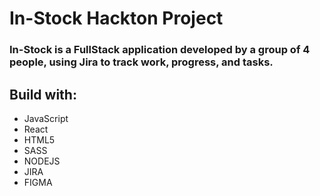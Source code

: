 # In-Stock Hackton Project 

### In-Stock is a FullStack application developed by a group of 4 people, using Jira to track work, progress, and tasks.

## Build with:

- JavaScript
- React
- HTML5
- SASS
- NODEJS
- JIRA
- FIGMA
